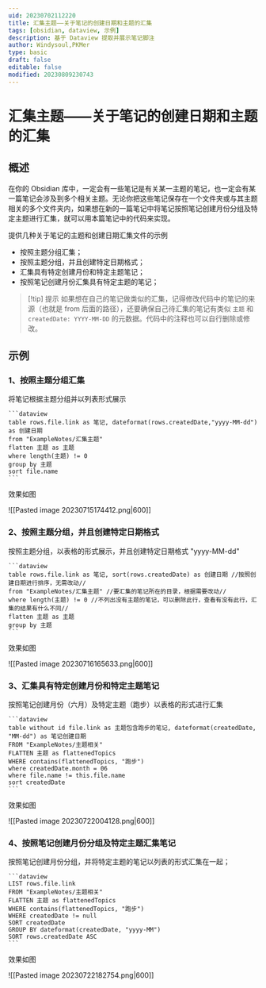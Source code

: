 ```yaml
---
uid: 20230702112220
title: 汇集主题——关于笔记的创建日期和主题的汇集
tags: [obsidian, dataview, 示例]
description: 基于 Dataview 提取并展示笔记脚注
author: Windysoul,PKMer
type: basic
draft: false
editable: false
modified: 20230809230743
---
```


# 汇集主题——关于笔记的创建日期和主题的汇集

## 概述

在你的 Obsidian 库中，一定会有一些笔记是有关某一主题的笔记，也一定会有某一篇笔记会涉及到多个相关主题。无论你把这些笔记保存在一个文件夹或与其主题相关的多个文件夹内，如果想在新的一篇笔记中将笔记按照笔记创建月份分组及特定主题进行汇集，就可以用本篇笔记中的代码来实现。

提供几种关于笔记的主题和创建日期汇集文件的示例

- 按照主题分组汇集；
- 按照主题分组，并且创建特定日期格式；
- 汇集具有特定创建月份和特定主题笔记；
- 按照笔记创建月份汇集具有特定主题的笔记；

> [!tip] 提示
> 如果想在自己的笔记做类似的汇集，记得修改代码中的笔记的来源（也就是 from 后面的路径），还要确保自己待汇集的笔记有类似 `主题` 和 `createdDate: YYYY-MM-DD` 的元数据。代码中的注释也可以自行删除或修改。

## 示例

### 1、按照主题分组汇集

将笔记根据主题分组并以列表形式展示

`````示例代码
```dataview
table rows.file.link as 笔记, dateformat(rows.createdDate,"yyyy-MM-dd") as 创建日期
from "ExampleNotes/汇集主题"
flatten 主题 as 主题
where length(主题) != 0
group by 主题
sort file.name
```
`````

效果如图

![[Pasted image 20230715174412.png|600]]

### 2、按照主题分组，并且创建特定日期格式

按照主题分组，以表格的形式展示，并且创建特定日期格式 "yyyy-MM-dd"

`````示例代码
```dataview
table rows.file.link as 笔记, sort(rows.createdDate) as 创建日期 //按照创建日期进行排序，无需改动//
from "ExampleNotes/汇集主题" //要汇集的笔记所在的目录，根据需要改动//
where length(主题) != 0 //不列出没有主题的笔记，可以删除此行，查看有没有此行，汇集的结果有什么不同//
flatten 主题 as 主题
group by 主题
```
`````

效果如图

![[Pasted image 20230716165633.png|600]]

### 3、汇集具有特定创建月份和特定主题笔记

按照笔记创建月份（六月）及特定主题（跑步）以表格的形式进行汇集

`````示例代码
```dataview
table without id file.link as 主题包含跑步的笔记, dateformat(createdDate, "MM-dd") as 笔记创建日期
FROM "ExampleNotes/主题相关" 
FLATTEN 主题 as flattenedTopics
WHERE contains(flattenedTopics, "跑步") 
where createdDate.month = 06
where file.name != this.file.name
sort createdDate
```
`````

效果如图

![[Pasted image 20230722004128.png|600]]

### 4、按照笔记创建月份分组及特定主题汇集笔记

按照笔记创建月份分组，并将特定主题的笔记以列表的形式汇集在一起；

`````示例代码
```dataview
LIST rows.file.link
FROM "ExampleNotes/主题相关" 
FLATTEN 主题 as flattenedTopics
WHERE contains(flattenedTopics, "跑步") 
WHERE createdDate != null
SORT createdDate
GROUP BY dateformat(createdDate, "yyyy-MM")
SORT rows.createdDate ASC
```
`````

效果如图

![[Pasted image 20230722182754.png|600]]

